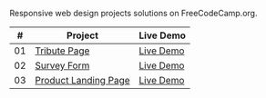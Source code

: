 Responsive web design projects solutions on FreeCodeCamp.org.

|  #  | Project                                                                                                         | Live Demo                                                     |
| :-: | --------------------------------------------------------------------------------------------------------------- | ------------------------------------------------------------- |
| 01  | [Tribute Page](https://github.com/doganenes/responsive-web-design/tree/master/tributePage)                      | [Live Demo](https://tribute-page-project.vercel.app/)         |
| 02  | [Survey Form](https://github.com/doganenes/responsive-web-design/tree/master/survey-form)                       | [Live Demo](https://survey-form-project.vercel.app/)          |
| 03  | [Product Landing Page](https://github.com/doganenes/responsive-web-design/tree/master/Product%20Landing%20Page) | [Live Demo](https://product-landing-page-project.vercel.app/) |
